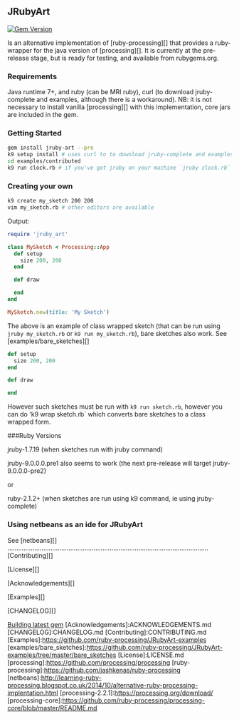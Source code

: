 ## JRubyArt
[![Gem Version](https://badge.fury.io/rb/jruby_art.svg)](http://badge.fury.io/rb/jruby_art)

Is an alternative implementation of [ruby-processing][] that provides a ruby-wrapper for the java version of [processing][]. It is currently at the pre-release stage, but is ready for testing, and available from rubygems.org.

### Requirements

Java runtime 7+, and ruby (can be MRI ruby), curl (to download jruby-complete and examples, although there is a  workaround). NB: it is not necessary to install vanilla [processing][] with this implementation, core jars are included in the gem.

### Getting Started

```bash
gem install jruby-art --pre
k9 setup install # uses curl to to download jruby-complete and examples
cd examples/contributed
k9 run clock.rb # if you've got jruby on your machine `jruby clock.rb` also works
```

### Creating your own
```bash
k9 create my_sketch 200 200
vim my_sketch.rb # other editors are available
```
Output:
```ruby
require 'jruby_art'

class MySketch < Processing::App
  def setup
    size 200, 200
  end

  def draw

  end
end

MySketch.new(title: 'My Sketch')
```
The above is an example of class wrapped sketch (that can be run using `jruby my_sketch.rb` or `k9 run my_sketch.rb`), bare sketches also work. See [examples/bare_sketches][]
```ruby
def setup
  size 200, 200
end

def draw

end
```
However such sketches must be run with `k9 run sketch.rb`, however you can do 'k9 wrap sketch.rb` which converts bare sketches to a class wrapped form.

###Ruby Versions

jruby-1.7.19 (when sketches run with jruby command)

jruby-9.0.0.0.pre1 also seems to work (the next pre-release will target jruby-9.0.0.0-pre2)

or

ruby-2.1.2+ (when sketches are run using k9 command, ie using jruby-complete)

### Using netbeans as an ide for JRubyArt

See [netbeans][]
................................................................................................................
[Contributing][]

[License][]

[Acknowledgements][]

[Examples][]

[CHANGELOG][]

[Building latest gem](https://github.com/ruby-processing/JRubyArt/wiki/Building-latest-gem/)
[Acknowledgements]:ACKNOWLEDGEMENTS.md
[CHANGELOG]:CHANGELOG.md
[Contributing]:CONTRIBUTING.md
[Examples]:https://github.com/ruby-processing/JRubyArt-examples
[examples/bare_sketches]:https://github.com/ruby-processing/JRubyArt-examples/tree/master/bare_sketches
[License]:LICENSE.md
[processing]:https://github.com/processing/processing
[ruby-processing]:https://github.com/jashkenas/ruby-processing
[netbeans]:http://learning-ruby-processing.blogspot.co.uk/2014/10/alternative-ruby-processing-implentation.html
[processing-2.2.1]:https://processing.org/download/
[processing-core]:https://github.com/ruby-processing/processing-core/blob/master/README.md
